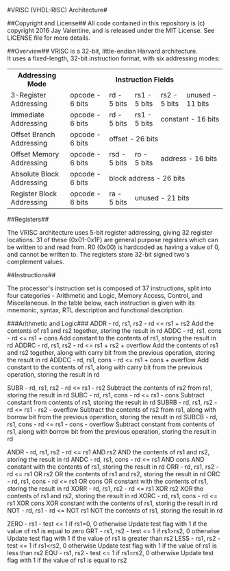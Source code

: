 #VRISC (VHDL-RISC) Architecture#

##Copyright and License##
All code contained in this repository is (c) copyright 2016 Jay Valentine, and is released under the MIT License.
See LICENSE file for more details.

##Overview##
VRISC is a 32-bit, little-endian Harvard architecture. <br>
It uses a fixed-length, 32-bit instruction format, with six addressing modes:
<table>
  <tr>
    <th>Addressing Mode</th>
    <th colspan="5">Instruction Fields</th>
  </tr>
  
  <tr>
    <td>3-Register Addressing</td>
    <td>opcode - 6 bits</td>
    <td>rd - 5 bits</td>
    <td>rs1 - 5 bits</td>
    <td>rs2 - 5 bits</td>
    <td>unused - 11 bits</td>
  </tr>
  
  <tr>
    <td>Immediate Addressing</td>
    <td>opcode - 6 bits</td>
    <td>rd - 5 bits</td>
    <td>rs1 - 5 bits</td>
    <td colspan="2">constant - 16 bits</td>
  </tr>
  
  <tr>
    <td>Offset Branch Addressing</td>
    <td>opcode - 6 bits</td>
    <td colspan="4">offset - 26 bits</td>
  </tr>
  
  <tr>
    <td>Offset Memory Addressing</td>
    <td>opcode - 6 bits</td>
    <td>rsd - 5 bits</td>
    <td>ro - 5 bits</td>
    <td colspan="2">address - 16 bits</td>
  </tr>
  
  <tr>
    <td>Absolute Block Addressing</td>
    <td>opcode - 6 bits</td>
    <td colspan="4">block address - 26 bits</td>
  </tr>
  
  <tr>
    <td>Register Block Addressing</td>
    <td>opcode - 6 bits</td>
    <td>ra - 5 bits</td>
    <td colspan="3">unused - 21 bits</td>
  </tr>
</table>
    
##Registers##

The VRISC architecture uses 5-bit register addressing, giving 32 register locations. 31 of these (0x01-0x1F) are general purpose registers which can be written to and read from. R0 (0x00) is hardcoded as having a value of 0, and cannot be written to. The registers store 32-bit signed two's complement values.

##Instructions##

The processor's instruction set is composed of 37 instructions, split into four categories - Arithmetic and Logic, Memory Access, Control, and Miscellaneous. In the table below, each instruction is given with its mnemonic, syntax, RTL description and functional description.

###Arithmetic and Logic###
ADDR	- rd, rs1, rs2 		- rd <= rs1 + rs2				Add the contents of rs1 and rs2 together, storing the result in rd
ADDC	- rd, rs1, cons		- rd <= rs1 + cons				Add constant to the contents of rs1, storing the result in rd
ADDRC	- rd, rs1, rs2		- rd <= rs1 + rs2 + overflow			Add the contents of rs1 and rs2 together, along with carry bit from the previous operation, storing the result in rd
ADDCC	- rd, rs1, cons		- rd <= rs1 + cons + overflow			Add constant to the contents of rs1, along with carry bit from the previous operation, storing the result in rd

SUBR	- rd, rs1, rs2		- rd <= rs1 - rs2				Subtract the contents of rs2 from rs1, storing the result in rd
SUBC	- rd, rs1, cons		- rd <= rs1 - cons				Subtract constant from contents of rs1, storing the result in rd
SUBRB	- rd, rs1, rs2		- rd <= rs1 - rs2 - overflow 			Subtract the contents of rs2 from rs1, along with borrow bit from the previous operation, storing the result in rd
SUBCB	- rd, rs1, cons		- rd <= rs1 - cons - overflow			Subtract constant from contents of rs1, along with borrow bit from the previous operation, storing the result in rd

ANDR	- rd, rs1, rs2		- rd <= rs1 AND rs2				AND the contents of rs1 and rs2, storing the result in rd
ANDC	- rd, rs1, cons		- rd <= rs1 AND cons				AND constant with the contents of rs1, storing the result in rd
ORR	- rd, rs1, rs2		- rd <= rs1 OR rs2				OR the contents of rs1 and rs2, storing the result in rd
ORC	- rd, rs1, cons		- rd <= rs1 OR cons				OR constant with the contents of rs1, storing the result in rd
XORR	- rd, rs1, rs2		- rd <= rs1 XOR rs2				XOR the contents of rs1 and rs2, storing the result in rd
XORC	- rd, rs1, cons		- rd <= rs1 XOR cons				XOR constant with the contents of rs1, storing the result in rd	
NOT	- rd, rs1		- rd <= NOT rs1					NOT the contents of rs1, storing the result in rd

ZERO	- rs1			- test <= 1 if rs1=0, 0 otherwise		Update test flag with 1 if the value of rs1 is equal to zero 
GRT	- rs1, rs2		- test <= 1 if rs1>rs2, 0 otherwise		Update test flag with 1 if the value of rs1 is greater than rs2
LESS	- rs1, rs2		- test <= 1 if rs1<rs2, 0 otherwise		Update test flag with 1 if the value of rs1 is less than rs2
EQU	- rs1, rs2		- test <= 1 if rs1=rs2, 0 otherwise		Update test flag with 1 if the value of rs1 is equal to rs2

  
  
  
</table>

